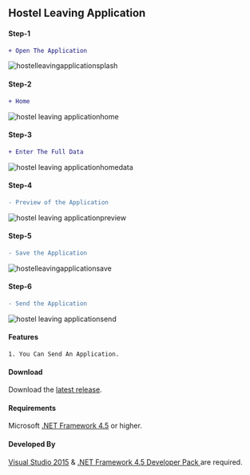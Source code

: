 ## Hostel Leaving Application
#### Step-1 
```diff
+ Open The Application
``` 
![hostelleavingapplicationsplash](https://user-images.githubusercontent.com/31212037/31313136-9b0ba2c6-abf6-11e7-9d31-50d375efe4f4.JPG)
#### Step-2 
```diff
+ Home
``` 
![hostel leaving applicationhome](https://user-images.githubusercontent.com/31212037/31313138-9b0eaf3e-abf6-11e7-95b1-77da7e2c53bd.JPG)
#### Step-3 
```diff
+ Enter The Full Data
``` 
![hostel leaving applicationhomedata](https://user-images.githubusercontent.com/31212037/31313133-9b01760c-abf6-11e7-8931-6f26e2c37bdb.JPG)
#### Step-4 
```diff
- Preview of the Application
``` 
![hostel leaving applicationpreview](https://user-images.githubusercontent.com/31212037/31313134-9b03f030-abf6-11e7-9d17-fa214947858d.JPG)
#### Step-5
```diff
- Save the Application
``` 
![hostelleavingapplicationsave](https://user-images.githubusercontent.com/31212037/31313137-9b0bd764-abf6-11e7-908d-99f3295cded6.JPG)
#### Step-6
```diff
- Send the Application
``` 
![hostel leaving applicationsend](https://user-images.githubusercontent.com/31212037/31313132-8f2c8808-abf6-11e7-8266-e01685e7b3dc.JPG)
#### Features
    1. You Can Send An Application.
#### Download
Download the [latest release](https://github.com/satya00089/Hostel-Leaving-Application/releases/tag/1.0).
#### Requirements
Microsoft [.NET Framework 4.5](https://www.microsoft.com/en-US/download/details.aspx?id=53344) or higher.
#### Developed By
[Visual Studio 2015](https://www.visualstudio.com/downloads/) & [.NET Framework 4.5 Developer Pack ](https://www.microsoft.com/en-us/download/details.aspx?id=53321) are required.    
